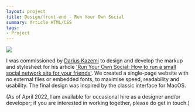 ```yaml
---
layout: project
title: Design/front-end - Run Your Own Social
summary: Article HTML/CSS 
tags:
- Project
---
```


<a href="https://runyourown.social"><img src="https://emmawinston.me/assets/images/ryos.png"></a>

I was commissioned by [Darius Kazemi](https://tinysubversions.com) to design and develop the markup and stylesheet for his article ['Run Your Own Social: How to run a small social network site for your friends'](https://runyourown.social). We created a single-page website with no external files or embedded fonts, to maximise speed, readability and usability. The final design was inspired by the classic interface for MacOS.

(As of April 2022, I am available for occasional hire as a designer and/or developer; if you are interested in working together, please do get in touch.) 